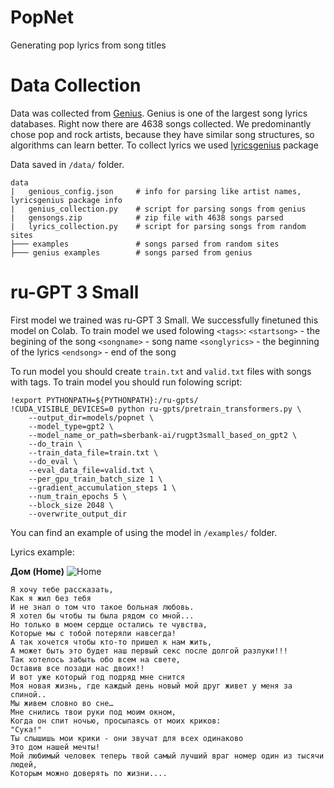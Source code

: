 # PopNet
Generating pop lyrics from song titles

# Data Collection

Data was collected from [Genius](https://genius.com/). Genius is one of the largest song lyrics databases. Right now there are 4638 songs collected.
We predominantly chose pop and rock artists, because they have similar song structures, so algorithms can learn better.
To collect lyrics we used [lyricsgenius](https://github.com/johnwmillr/lyricsgenius) package

Data saved in `/data/` folder. 
```
data
|   genious_config.json     # info for parsing like artist names, lyricsgenius package info
|   genius_collection.py    # script for parsing songs from genius
|   gensongs.zip            # zip file with 4638 songs parsed
|   lyrics_collection.py    # script for parsing songs from random sites
├─── examples               # songs parsed from random sites
├─── genius examples        # songs parsed from genius
```

# ru-GPT 3 Small

First model we trained was ru-GPT 3 Small. We successfully finetuned this model on Colab.
To train model we used folowing `<tags>`:
`<startsong>` - the begining of the song
`<songname>` - song name
`<songlyrics>` - the beginning of the lyrics
`<endsong>` - end of the song

To run model you should create `train.txt` and `valid.txt` files with songs with tags.
To train model you should run folowing script:
```
!export PYTHONPATH=${PYTHONPATH}:/ru-gpts/
!CUDA_VISIBLE_DEVICES=0 python ru-gpts/pretrain_transformers.py \
    --output_dir=models/popnet \
    --model_type=gpt2 \
    --model_name_or_path=sberbank-ai/rugpt3small_based_on_gpt2 \
    --do_train \
    --train_data_file=train.txt \
    --do_eval \
    --eval_data_file=valid.txt \
    --per_gpu_train_batch_size 1 \
    --gradient_accumulation_steps 1 \
    --num_train_epochs 5 \
    --block_size 2048 \
    --overwrite_output_dir
```

You can find an example of using the model in `/examples/` folder.

Lyrics example:

**Дом (Home)**
![Home](https://previews.123rf.com/images/fizkes/fizkes1902/fizkes190200753/116534838-desperate-upset-teen-girl-victim-crying-alone-at-home-sad-abused-young-woman-in-tears-feeling-depres.jpg)
```
Я хочу тебе рассказать, 
Как я жил без тебя 
И не знал о том что такое больная любовь. 
Я хотел бы чтобы ты была рядом со мной... 
Но только в моем сердце остались те чувства,
Которые мы с тобой потеряли навсегда! 
А так хочется чтобы кто-то пришел к нам жить,
А может быть это будет наш первый секс после долгой разлуки!!! 
Так хотелось забыть обо всем на свете,
Оставив все позади нас двоих!! 
И вот уже который год подряд мне снится 
Моя новая жизнь, где каждый день новый мой друг живет у меня за спиной.. 
Мы живем словно во сне… 
Мне снились твои руки под моим окном, 
Когда он спит ночью, просыпаясь от моих криков: 
"Сука!" 
Ты слышишь мои крики - они звучат для всех одинаково
Это дом нашей мечты! 
Мой любимый человек теперь твой самый лучший враг номер один из тысячи людей,
Которым можно доверять по жизни....
```
